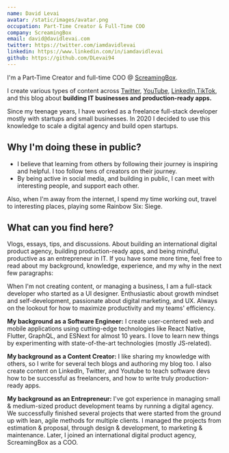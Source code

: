 ```yaml
---
name: David Levai
avatar: /static/images/avatar.png
occupation: Part-Time Creator & Full-Time COO
company: ScreamingBox
email: david@davidlevai.com
twitter: https://twitter.com/iamdavidlevai
linkedin: https://www.linkedin.com/in/iamdavidlevai
github: https://github.com/DLevai94
---
```


I'm a Part-Time Creator and full-time COO @ [ScreamingBox](https://screamingbox.com).

I create various types of content across [Twitter](https://twitter.com/iamdavidlevai), [YouTube](https://dvdlv.me), [LinkedIn](https://linkedin.com/in/iamdavidlevai),[TikTok](https://tiktok.com/@iamdavidlevai), and this blog about **building IT businesses and production-ready apps.**

Since my teenage years, I have worked as a freelance full-stack developer mostly with
startups and small businesses. In 2020 I decided to use this knowledge to scale a
digital agency and build open startups.

## Why I'm doing these in public?

- I believe that learning from others by following their journey is inspiring and helpful. I too follow tens of creators on their journey.
- By being active in social media, and building in public, I can meet with interesting people, and support each other.

Also, when I'm away from the internet, I spend my time working out, travel to interesting places, playing some Rainbow Six: Siege.

## What can you find here?

Vlogs, essays, tips, and discussions. About building an international digital product
agency, building production-ready apps, and being mindful, productive as an
entrepreneur in IT. If you have some more time, feel free to read about my background,
knowledge, experience, and my why in the next few paragraphs:

When I'm not creating content, or managing a business, I am a full-stack developer who
started as a UI designer. Enthusiastic about growth mindset and self-development,
passionate about digital marketing, and UX. Always on the lookout for how to maximize
productivity and my teams' efficiency.

**My background as a Software Engineer:** I create user-centered web and
mobile applications using cutting-edge technologies like React Native, Flutter,
GraphQL, and ESNext for almost 10 years. I love to learn new things by experimenting
with state-of-the-art technologies (mostly JS-related).

**My background as a Content Creator:** I like sharing my knowledge with
others, so I write for several tech blogs and authoring my blog too. I also create
content on LinkedIn, Twitter, and Youtube to teach software devs how to be successful
as freelancers, and how to write truly production-ready apps.

**My background as an Entrepreneur:** I've got experience in managing small &
medium-sized product development teams by running a digital agency. We successfully
finished several projects that were started from the ground up with lean, agile
methods for multiple clients. I managed the projects from estimation & proposal,
through design & development, to marketing & maintenance. Later, I joined an
international digital product agency, ScreamingBox as a COO.